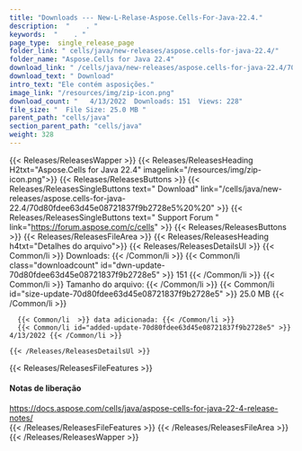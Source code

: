 ```yaml
---
title: "Downloads --- New-L-Relase-Aspose.Cells-For-Java-22.4." 
description:  "    . " 
keywords:  "    . " 
page_type:  single_release_page
folder_link: " cells/java/new-releases/aspose.cells-for-java-22.4/"
folder_name: "Aspose.Cells for Java 22.4"
download_link: " /cells/java/new-releases/aspose.cells-for-java-22.4/70d80fdee63d45e08721837f9b2728e5"
download_text: " Download"
intro_text: "Ele contém asposições."
image_link: "/resources/img/zip-icon.png"
download_count: "   4/13/2022  Downloads: 151  Views: 228"
file_size: "  File Size: 25.0 MB "
parent_path: "cells/java"
section_parent_path: "cells/java"
weight: 328
---
```


{{< Releases/ReleasesWapper >}}
  {{< Releases/ReleasesHeading H2txt="Aspose.Cells for Java 22.4" imagelink="/resources/img/zip-icon.png">}}
  {{< Releases/ReleasesButtons >}}
    {{< Releases/ReleasesSingleButtons text=" Download" link="/cells/java/new-releases/aspose.cells-for-java-22.4/70d80fdee63d45e08721837f9b2728e5%20%20" >}}
    {{< Releases/ReleasesSingleButtons text=" Support Forum " link="https://forum.aspose.com/c/cells" >}}
  {{< Releases/ReleasesButtons >}}
  {{< Releases/ReleasesFileArea >}}
    {{< Releases/ReleasesHeading h4txt="Detalhes do arquivo">}}
    {{< Releases/ReleasesDetailsUl >}}
            {{< Common/li  >}} Downloads: {{< /Common/li >}} 
      {{< Common/li class="downloadcount" id="dwn-update-70d80fdee63d45e08721837f9b2728e5" >}} 151 {{< /Common/li >}} 
      {{< Common/li  >}} Tamanho do arquivo: {{< /Common/li >}} 
      {{< Common/li id="size-update-70d80fdee63d45e08721837f9b2728e5" >}} 25.0 MB {{< /Common/li >}} 


      {{< Common/li  >}} data adicionada: {{< /Common/li >}} 
      {{< Common/li id="added-update-70d80fdee63d45e08721837f9b2728e5" >}} 4/13/2022 {{< /Common/li >}} 

    {{< /Releases/ReleasesDetailsUl >}}

  {{< Releases/ReleasesFileFeatures >}}
      <h4>Notas de liberação</h4><div><a href="https://docs.aspose.com/cells/java/aspose-cells-for-java-22-4-release-notes/">https://docs.aspose.com/cells/java/aspose-cells-for-java-22-4-release-notes/</a></div>
  {{< /Releases/ReleasesFileFeatures >}}
 {{< /Releases/ReleasesFileArea >}}
{{< /Releases/ReleasesWapper >}}


